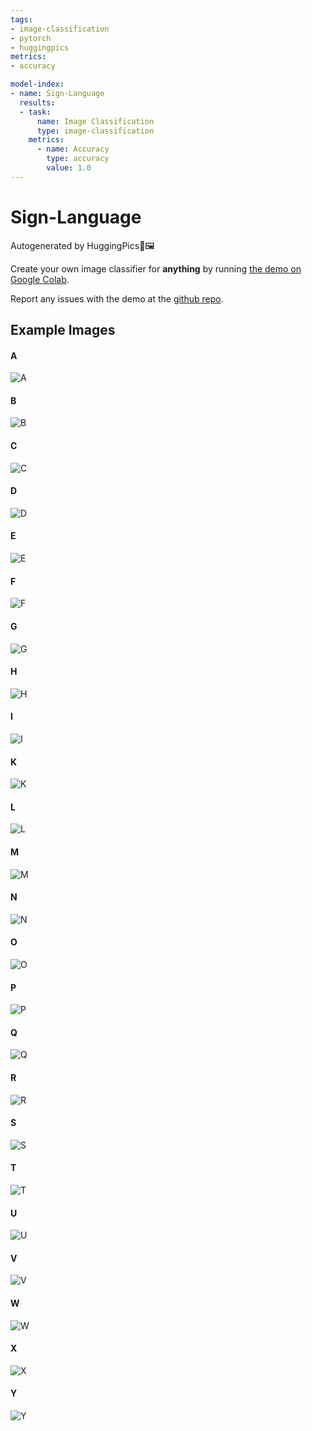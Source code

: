 ```yaml
---
tags:
- image-classification
- pytorch
- huggingpics
metrics:
- accuracy

model-index:
- name: Sign-Language
  results:
  - task:
      name: Image Classification
      type: image-classification
    metrics:
      - name: Accuracy
        type: accuracy
        value: 1.0
---
```


# Sign-Language


Autogenerated by HuggingPics🤗🖼️

Create your own image classifier for **anything** by running [the demo on Google Colab](https://colab.research.google.com/github/nateraw/huggingpics/blob/main/HuggingPics.ipynb).

Report any issues with the demo at the [github repo](https://github.com/nateraw/huggingpics).


## Example Images


#### A

![A](images/A.jpg)

#### B

![B](images/B.jpg)

#### C

![C](images/C.jpg)

#### D

![D](images/D.jpg)

#### E

![E](images/E.jpg)

#### F

![F](images/F.jpg)

#### G

![G](images/G.jpg)

#### H

![H](images/H.jpg)

#### I

![I](images/I.jpg)

#### K

![K](images/K.jpg)

#### L

![L](images/L.jpg)

#### M

![M](images/M.jpg)

#### N

![N](images/N.jpg)

#### O

![O](images/O.jpg)

#### P

![P](images/P.jpg)

#### Q

![Q](images/Q.jpg)

#### R

![R](images/R.jpg)

#### S

![S](images/S.jpg)

#### T

![T](images/T.jpg)

#### U

![U](images/U.jpg)

#### V

![V](images/V.jpg)

#### W

![W](images/W.jpg)

#### X

![X](images/X.jpg)

#### Y

![Y](images/Y.jpg)